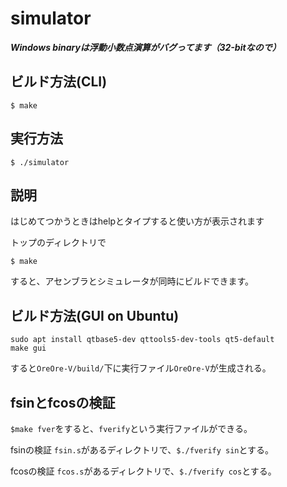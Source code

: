 # simulator

***Windows binaryは浮動小数点演算がバグってます（32-bitなので）***

## ビルド方法(CLI)

```$ make```

## 実行方法

```$ ./simulator```

## 説明

はじめてつかうときはhelpとタイプすると使い方が表示されます

トップのディレクトリで

```$ make```

すると、アセンブラとシミュレータが同時にビルドできます。

## ビルド方法(GUI on Ubuntu)

```shell
sudo apt install qtbase5-dev qttools5-dev-tools qt5-default
make gui
```
すると`OreOre-V/build/`下に実行ファイル`OreOre-V`が生成される。

## fsinとfcosの検証
`$make fver`をすると、`fverify`という実行ファイルができる。

fsinの検証
`fsin.s`があるディレクトリで、`$./fverify sin`とする。

fcosの検証
`fcos.s`があるディレクトリで、`$./fverify cos`とする。
